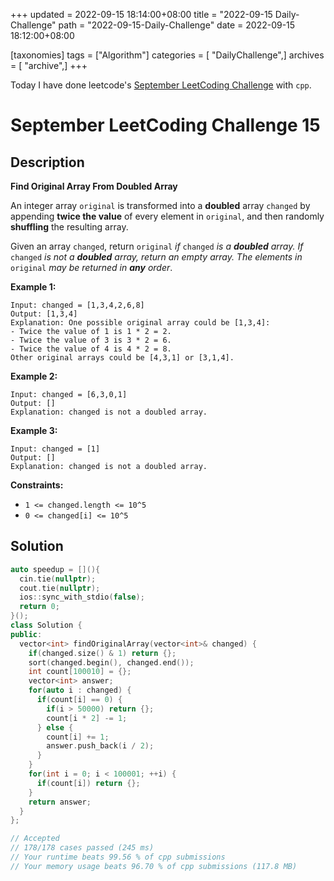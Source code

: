 +++
updated = 2022-09-15 18:14:00+08:00
title = "2022-09-15 Daily-Challenge"
path = "2022-09-15-Daily-Challenge"
date = 2022-09-15 18:12:00+08:00

[taxonomies]
tags = ["Algorithm"]
categories = [ "DailyChallenge",]
archives = [ "archive",]
+++

Today I have done leetcode's [September LeetCoding Challenge](https://leetcode.com/problems/find-original-array-from-doubled-array/) with `cpp`.

<!-- more -->

# September LeetCoding Challenge 15

## Description

**Find Original Array From Doubled Array**

An integer array `original` is transformed into a **doubled** array `changed` by appending **twice the value** of every element in `original`, and then randomly **shuffling** the resulting array.

Given an array `changed`, return `original` *if* `changed` *is a **doubled** array. If* `changed` *is not a **doubled** array, return an empty array. The elements in* `original` *may be returned in **any** order*.

 

**Example 1:**

```
Input: changed = [1,3,4,2,6,8]
Output: [1,3,4]
Explanation: One possible original array could be [1,3,4]:
- Twice the value of 1 is 1 * 2 = 2.
- Twice the value of 3 is 3 * 2 = 6.
- Twice the value of 4 is 4 * 2 = 8.
Other original arrays could be [4,3,1] or [3,1,4].
```

**Example 2:**

```
Input: changed = [6,3,0,1]
Output: []
Explanation: changed is not a doubled array.
```

**Example 3:**

```
Input: changed = [1]
Output: []
Explanation: changed is not a doubled array.
```

 

**Constraints:**

- `1 <= changed.length <= 10^5`
- `0 <= changed[i] <= 10^5`

## Solution

``` cpp
auto speedup = [](){
  cin.tie(nullptr);
  cout.tie(nullptr);
  ios::sync_with_stdio(false);
  return 0;
}();
class Solution {
public:
  vector<int> findOriginalArray(vector<int>& changed) {
    if(changed.size() & 1) return {};
    sort(changed.begin(), changed.end());
    int count[100010] = {};
    vector<int> answer;
    for(auto i : changed) {
      if(count[i] == 0) {
        if(i > 50000) return {};
        count[i * 2] -= 1;
      } else {
        count[i] += 1;
        answer.push_back(i / 2);
      }
    }
    for(int i = 0; i < 100001; ++i) {
      if(count[i]) return {};
    }
    return answer;
  }
};

// Accepted
// 178/178 cases passed (245 ms)
// Your runtime beats 99.56 % of cpp submissions
// Your memory usage beats 96.70 % of cpp submissions (117.8 MB)
```
